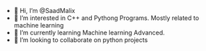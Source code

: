 - 👋 Hi, I’m @SaadMalix
- 👀 I’m interested in C++ and Pythong Programs. Mostly related to machine learning
- 🌱 I’m currently learning Machine learning Advanced.
- 💞️ I’m looking to collaborate on python projects


